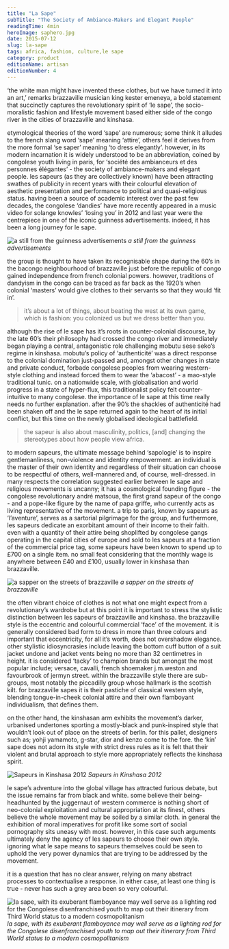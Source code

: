 ```yaml
---
title: "La Sape"
subTitle: "The Society of Ambiance-Makers and Elegant People"
readingTime: 4min
heroImage: saphero.jpg
date: 2015-07-12
slug: la-sape
tags: africa, fashion, culture,le sape
category: product
editionName: artisan
editionNumber: 4
---
```


‘the white man might have invented these clothes, but we have turned it into an art,’ remarks brazzaville musician king kester emeneya, a bold statement that succinctly captures the revolutionary spirit of ‘le sape’, the socio-moralistic fashion and lifestyle movement based either side of the congo river in the cities of brazzaville and kinshasa.

etymological theories of the word ‘sape’ are numerous; some think it alludes to the french slang word ‘sape' meaning ‘attire’, others feel it derives from the more formal ‘se saper’ meaning ‘to dress elegantly’. however, in its modern incarnation it is widely understood to be an abbreviation, coined by congolese youth living in paris, for ‘société des ambianceurs et des personnes élégantes’ - the society of ambiance-makers and elegant people. les sapeurs (as they are collectively known) have been attracting swathes of publicity in recent years with their colourful elevation of aesthetic presentation and performance to political and quasi-religious status. having been a source of academic interest over the past few decades, the congolese ‘dandies’ have more recently appeared in a music video for solange knowles’ ‘losing you’ in 2012 and last year were the centrepiece in one of the iconic guinness advertisements. indeed, it has been a long journey for le sape.

![a still from the guinness advertisements](guinness.jpg)
*a still from the guinness advertisements*

the group is thought to have taken its recognisable shape during the 60’s in the bacongo neighbourhood of brazzaville just before the republic of congo gained independence from french colonial powers. however, traditions of dandyism in the congo can be traced as far back as the 1920’s when colonial ‘masters’ would give clothes to their servants so that they would ‘fit in’.

>it’s about a lot of things, about beating the west at its own game, which is fashion: you colonized us but we dress better than you.

although the rise of le sape has it’s roots in counter-colonial discourse, by the late 60’s their philosophy had crossed the congo river and immediately began playing a central, antagonistic role challenging mobutu sese seko’s regime in kinshasa. mobutu’s policy of ‘authenticité’ was a direct response to the colonial domination just-passed and, amongst other changes in state and private conduct, forbade congolese peoples from wearing western-style clothing and instead forced them to wear the ‘abacost’ - a mao-style traditional tunic. on a nationwide scale, with globalisation and world progress in a state of hyper-flux, this traditionalist policy felt counter-intuitive to many congolese. the importance of le sape at this time really needs no further explanation. after the 90’s the shackles of authenticité had been shaken off and the le sape returned again to the heart of its initial conflict, but this time on the newly globalised ideological battlefield.

>the sapeur is also about masculinity, politics, [and] changing the stereotypes about how people view africa.

to modern sapeurs, the ultimate message behind ‘sapologie’ is to inspire gentlemanliness, non-violence and identity empowerment. an individual is the master of their own identity and regardless of their situation can choose to be respectful of others, well-mannered and, of course, well-dressed. in many respects the correlation suggested earlier between le sape and religious movements is uncanny; it has a cosmological founding figure - the congolese revolutionary andré matsoua, the first grand sapeur of the congo - and a pope-like figure by the name of papa griffe, who currently acts as living representative of the movement. a trip to paris, known by sapeurs as ‘l’aventure’, serves as a sartorial pilgrimage for the group, and furthermore, les sapeurs dedicate an exorbitant amount of their income to their faith. even with a quantity of their attire being shoplifted by congolese gangs operating in the capital cities of europe and sold to les sapeurs at a fraction of the commercial price tag, some sapeurs have been known to spend up to £700 on a single item. no small feat considering that the monthly wage is anywhere between £40 and £100, usually lower in kinshasa than brazzaville.

![a sapper on the streets of brazzaville](braz.jpg)
*a sapper on the streets of brazzaville*

the often vibrant choice of clothes is not what one might expect from a revolutionary’s wardrobe but at this point it is important to stress the stylistic distinction between les sapeurs of brazzaville and kinshasa. the brazzaville style is the eccentric and colourful commercial ‘face’ of the movement. it is generally considered bad form to dress in more than three colours and important that eccentricity, for all it’s worth, does not overshadow elegance. other stylistic idiosyncrasies include leaving the bottom cuff button of a suit jacket undone and jacket vents being no more than 32 centimetres in height. it is considered ‘tacky’ to champion brands but amongst the most popular include; versace, cavalli, french shoemaker j.m.weston and favourbrook of jermyn street. within the brazzaville style there are sub-groups, most notably the piccadilly group whose hallmark is the scottish kilt. for brazzaville sapes it is their pastiche of classical western style, blending tongue-in-cheek colonial attire and their own flamboyant individualism, that defines them.

on the other hand, the kinshasan arm exhibits the movement’s darker, urbanised undertones sporting a mostly-black and punk-inspired style that wouldn’t look out of place on the streets of berlin. for this pallet, designers such as; yohji yamamoto, g-star, dior and kenzo come to the fore. the ‘kin’ sape does not adorn its style with strict dress rules as it is felt that their violent and brutal approach to style more appropriately reflects the kinshasa spirit.

![Sapeurs in Kinshasa 2012](k-7.jpg)
*Sapeurs in Kinshasa 2012*

le sape’s adventure into the global village has attracted furious debate, but the issue remains far from black and white. some believe their being-headhunted by the juggernaut of western commerce is nothing short of neo-colonial exploitation and cultural appropriation at its finest, others believe the whole movement may be soiled by a similar cloth. in general the exhibition of moral imperatives for profit like some sort of social pornography sits uneasy with most. however, in this case such arguments ultimately deny the agency of les sapeurs to choose their own style. ignoring what le sape means to sapeurs themselves could be seen to uphold the very power dynamics that are trying to be addressed by the movement.

it is a question that has no clear answer, relying on many abstract processes to contextualise a response. in either case, at least one thing is true - never has such a grey area been so very colourful.

![la sape, with its exuberant flamboyance may well serve as a lighting rod for the Congolese disenfranchised youth to map out their itinerary from Third World status to a modern cosmopolitanism](sape.jpg)
*la sape, with its exuberant flamboyance may well serve as a lighting rod for the Congolese disenfranchised youth to map out their itinerary from Third World status to a modern cosmopolitanism*
